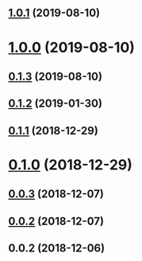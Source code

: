 ## [1.0.1](https://github.com/kuaizi-co/vue-cli-plugin-register-component/compare/v1.0.0...v1.0.1) (2019-08-10)



# [1.0.0](https://github.com/kuaizi-co/vue-cli-plugin-register-component/compare/v0.1.2...v1.0.0) (2019-08-10)



## [0.1.3](https://github.com/kuaizi-co/vue-cli-plugin-register-component/compare/v0.1.2...v0.1.3) (2019-08-10)



## [0.1.2](https://github.com/kuaizi-co/vue-cli-plugin-register-component/compare/v0.1.1...v0.1.2) (2019-01-30)



## [0.1.1](https://github.com/kuaizi-co/vue-cli-plugin-register-component/compare/v0.1.0...v0.1.1) (2018-12-29)



# [0.1.0](https://github.com/kuaizi-co/vue-cli-plugin-register-component/compare/v0.0.3...v0.1.0) (2018-12-29)



## [0.0.3](https://github.com/kuaizi-co/vue-cli-plugin-register-component/compare/v0.0.2...v0.0.3) (2018-12-07)



## [0.0.2](https://github.com/kuaizi-co/vue-cli-plugin-register-component/compare/v0.0.1...v0.0.2) (2018-12-07)



## 0.0.2 (2018-12-06)




